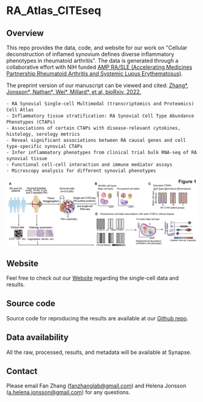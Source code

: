 # RA_Atlas_CITEseq

## Overview
This repo provides the data, code, and website for our work on "Cellular deconstruction of inflamed synovium defines diverse inflammatory phenotypes in rheumatoid arthritis". The data is generated through a collaborative effort with NIH funded [AMP RA/SLE (Accelerating Medicines Partnership Rheumatoid Arthritis and Systemic Lupus Erythematosus)](https://www.niams.nih.gov/grants-funding/funded-research/accelerating-medicines/RA-SLE).

The preprint version of our manuscript can be viewed and cited: [Zhang*, Jonsson*, Nathan*, Wei*, Millard*, et al, bioRxiv, 2022.](https://www.biorxiv.org/content/10.1101/2022.02.25.481990v1.abstract)

```
- RA Synovial Single-cell Multimodal (transcriptomics and Proteomics) Cell Atlas
- Inflammatory tissue stratification: RA Synovial Cell Type Abundance Phenotypes (CTAPs)
- Associations of certain CTAPs with disease-relevant cytokines, histology, serology metrics
- Reveal significant associations between RA causal genes and cell type-specific synovial CTAPs
- Infer inflammatory phenotypes from clinical trial bulk RNA-seq of RA synovial tissue
- Functional cell-cell interaction and immune mediator assays
- Microscopy analysis for different synovial phenotypes 
```

<img src="https://github.com/immunogenomics/RA_Atlas_CITEseq/blob/master/figure/overview.png" width="800" align="center">


## Website
Feel free to check out our [Website](https://immunogenomics.io/ampra2/) regarding the single-cell data and results.


## Source code
Source code for reproducing the results are available at our [Github repo](https://github.com/immunogenomics/RA_Atlas_CITEseq).


## Data availability
All the raw, processed, results, and metadata will be available at Synapse.

## Contact
Please email Fan Zhang (fanzhanglab@gmail.com) and Helena Jonsson (a.helena.jonsson@gmail.com) for any questions.
